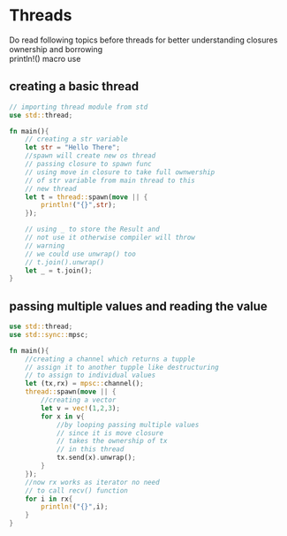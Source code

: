 # Threads

Do read following topics before threads for better understanding
closures  
ownership and borrowing  
println!() macro use  

## creating a basic thread

```rust
// importing thread module from std
use std::thread;

fn main(){
    // creating a str variable
    let str = "Hello There";
    //spawn will create new os thread
    // passing closure to spawn func
    // using move in closure to take full ownwership
    // of str variable from main thread to this
    // new thread
    let t = thread::spawn(move || {
        println!("{}",str);
    });

    // using _ to store the Result and 
    // not use it otherwise compiler will throw
    // warning
    // we could use unwrap() too
    // t.join().unwrap()
    let _ = t.join();
}
```

## passing multiple values and reading the value

```rust
use std::thread;
use std::sync::mpsc;

fn main(){
    //creating a channel which returns a tupple
    // assign it to another tupple like destructuring
    // to assign to individual values
    let (tx,rx) = mpsc::channel();
    thread::spawn(move || {
        //creating a vector
        let v = vec!(1,2,3);
        for x in v{
            //by looping passing multiple values
            // since it is move closure
            // takes the ownership of tx
            // in this thread
            tx.send(x).unwrap();
        }
    });
    //now rx works as iterator no need
    // to call recv() function
    for i in rx{
        println!("{}",i);
    }
}
```